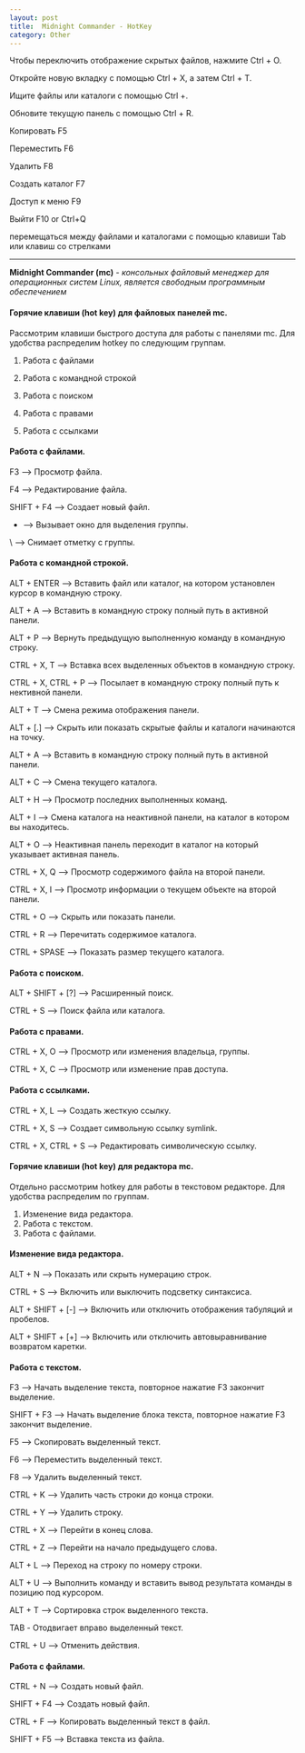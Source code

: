 ```yaml
---
layout: post
title:  Midnight Commander - HotKey
category: Other
---
```


Чтобы переключить отображение скрытых файлов, нажмите Ctrl + O.

Откройте новую вкладку с помощью Ctrl + X, а затем Ctrl + T.

Ищите файлы или каталоги с помощью Ctrl +.

Обновите текущую панель с помощью Ctrl + R.

Копировать F5

Переместить F6

Удалить F8

Создать каталог F7

Доступ к меню F9

Выйти F10 or Ctrl+Q

перемещаться между файлами и каталогами с помощью клавиши Tab или клавиш со стрелками

---

**Midnight Commander (mc)** - *консольных файловый менеджер для операционных систем Linux, является свободным программным обеспечением*

#### Горячие клавиши (hot key) для файловых панелей mc.

Рассмотрим клавиши быстрого доступа для работы с панелями mc. Для удобства распределим hotkey по следующим группам.

1. Работа с файлами

2. Работа с командной строкой

3. Работа с поиском

4. Работа с правами

5. Работа с ссылками

#### Работа с файлами.

F3 --> Просмотр файла.

F4 --> Редактирование файла.

SHIFT + F4 --> Создает новый файл.

+ --> Вызывает окно для выделения группы.

\ --> Снимает отметку с группы.

#### Работа с командной строкой.

ALT + ENTER --> Вставить файл или каталог, на котором установлен курсор в командную строку.

ALT + A --> Вставить в командную строку полный путь в активной панели.

ALT + P --> Вернуть предыдущую выполненную команду в командную строку.

CTRL + X, T --> Вставка всех выделенных объектов в командную строку.

CTRL + X, CTRL + P --> Посылает в командную строку полный путь к нективной панели.

ALT + T --> Смена режима отображения панели.

ALT + [.] --> Cкрыть или показать скрытые файлы и каталоги начинаются на точку.

ALT + A --> Вставить в командную строку полный путь в активной панели.

ALT + C --> Cмена текущего каталога.

ALT + H --> Просмотр последних выполненных команд.

ALT + I --> Смена каталога на неактивной панели, на каталог в котором вы находитесь.

ALT + O --> Неактивная панель переходит в каталог на который указывает активная панель.

CTRL + X, Q --> Просмотр содержимого файла на второй панели.

CTRL + X, I --> Просмотр информации о текущем объекте на второй панели.

CTRL + O --> Скрыть или показать панели.

CTRL + R --> Перечитать содержимое каталога.

CTRL + SPASE --> Показать размер текущего каталога.

#### Работа с поиском.

ALT + SHIFT + [?] --> Расширенный поиск.

CTRL + S --> Поиск файла или каталога.

#### Работа с правами.

CTRL + X, O --> Просмотр или изменения владельца, группы.

CTRL + X, C --> Просмотр или изменение прав доступа.

#### Работа с ссылками.

CTRL + X, L --> Создать жесткую ссылку.

CTRL + X, S --> Создает символьную ссылку symlink.

CTRL + X, CTRL + S --> Редактировать символическую ссылку.

#### Горячие клавиши (hot key) для редактора mc.

Отдельно рассмотрим hotkey для работы в текстовом редакторе. Для удобства распределим по группам.

1. Изменение вида редактора.
2. Работа с текстом.
3. Работа с файлами.

#### Изменение вида редактора.

ALT + N --> Показать или скрыть нумерацию строк.

CTRL + S  --> Включить или выключить подсветку синтаксиса.

ALT + SHIFT + [-]  --> Включить или отключить отображения табуляций и пробелов.

ALT + SHIFT + [+]  --> Включить или отключить автовыравнивание возвратом каретки.

#### Работа с текстом.

F3  --> Начать выделение текста, повторное нажатие F3 закончит выделение.

SHIFT + F3  --> Начать выделение блока текста, повторное нажатие F3 закончит выделение.

F5  --> Скопировать выделенный текст.

F6  --> Переместить выделенный текст.

F8  --> Удалить выделенный текст.

CTRL + K  --> Удалить часть строки до конца строки.

CTRL + Y  --> Удалить строку.

CTRL + X  --> Перейти в конец слова.

CTRL + Z  --> Перейти на начало предыдущего слова.

ALT + L --> Переход на строку по номеру строки.

ALT + U  --> Выполнить команду и вставить вывод результата команды в позицию под курсором.

ALT + T  --> Сортировка строк выделенного текста.

TAB - Отодвигает вправо выделенный текст.

CTRL + U  --> Отменить действия.

#### Работа с файлами.

CTRL + N  --> Создать новый файл.

SHIFT + F4 --> Создать новый файл.

CTRL + F  --> Копировать выделенный текст в файл.

SHIFT + F5  --> Вставка текста из файла.

